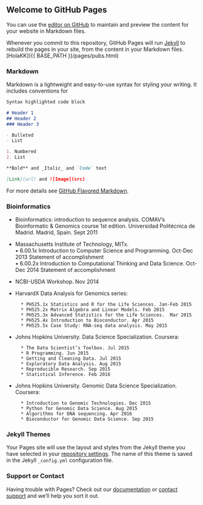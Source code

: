 ## Welcome to GitHub Pages

You can use the [editor on GitHub](https://github.com/jdieramon/jdieramon.github.io/edit/master/index.md) to maintain and preview the content for your website in Markdown files.

Whenever you commit to this repository, GitHub Pages will run [Jekyll](https://jekyllrb.com/) to rebuild the pages in your site, from the content in your Markdown files.
[HolaKK]({{ BASE_PATH }}/pages/pubs.html)
### Markdown

Markdown is a lightweight and easy-to-use syntax for styling your writing. It includes conventions for

```markdown
Syntax highlighted code block

# Header 1
## Header 2
### Header 3

- Bulleted
- List

1. Numbered
2. List

**Bold** and _Italic_ and `Code` text

[Link](url) and ![Image](src)
```

For more details see [GitHub Flavored Markdown](https://guides.github.com/features/mastering-markdown/).

### Bioinformatics  
* Bioinformatics: introduction to sequence analysis. COMAV’s Bioinformatic & Genomics course 1st edition. Universidad Politécnica de Madrid. Madrid, Spain. Sept 2011
  
* Massachusetts Institute of Technology, MITx.  
      • 6.00.1x Introduction to Computer Science and Programming. Oct-Dec 2013 Statement of accomplishment   
      • 6.00.2x Introduction to Computational Thinking and Data Science. Oct-Dec 2014 Statement of accomplishment  
      
* NCBI-USDA Workshop. Nov 2014  
    
* HarvardX Data Analysis for Genomics series:  
        
        * PH525.1x Statistics and R for the Life Sciences. Jan-Feb 2015
        * PH525.2x Matrix Algebra and Linear Models. Feb 2015
        * PH525.3x Advanced Statistics for the Life Sciences.  Mar 2015
        * PH525.4x Introduction to Bioconductor. Apr 2015
        * PH525.5x Case Study: RNA-seq data analysis. May 2015
  
* Johns Hopkins University. Data Science Specialization. Coursera: 
  
        * The Data Scientist’s Toolbox. Jul 2015
        * R Programming. Jun 2015  
        * Getting and Cleaning Data. Jul 2015  
        * Exploratory Data Analysis. Aug 2015  
        * Reproducible Research. Sep 2015  
        * Statistical Inference. Feb 2016


* Johns Hopkins University. Genomic Data Science Specialization. Coursera:

        * Introduction to Genomic Technologies. Dec 2015
        * Python for Genomic Data Science. Aug 2015
        * Algorithms for DNA sequencing. Apr 2016
        * Bioconductor for Genomic Data Science. Sep 2015



### Jekyll Themes

Your Pages site will use the layout and styles from the Jekyll theme you have selected in your [repository settings](https://github.com/jdieramon/jdieramon.github.io/settings). The name of this theme is saved in the Jekyll `_config.yml` configuration file.

### Support or Contact

Having trouble with Pages? Check out our [documentation](https://help.github.com/categories/github-pages-basics/) or [contact support](https://github.com/contact) and we’ll help you sort it out.

